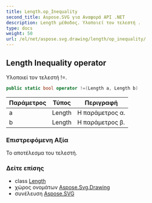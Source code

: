 ```yaml
---
title: Length.op_Inequality
second_title: Aspose.SVG για Αναφορά API .NET
description: Length μέθοδος. Υλοποιεί τον τελεστή .
type: docs
weight: 50
url: /el/net/aspose.svg.drawing/length/op_inequality/
---
```

## Length Inequality operator

Υλοποιεί τον τελεστή !=.

```csharp
public static bool operator !=(Length a, Length b)
```

| Παράμετρος | Τύπος | Περιγραφή |
| --- | --- | --- |
| a | Length | Η παράμετρος α. |
| b | Length | Η παράμετρος β. |

### Επιστρεφόμενη Αξία

Το αποτέλεσμα του τελεστή.

### Δείτε επίσης

* class [Length](../)
* χώρος ονομάτων [Aspose.Svg.Drawing](../../length/)
* συνέλευση [Aspose.SVG](../../../)


